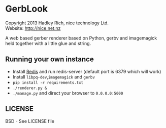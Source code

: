 GerbLook
=======
Copyright 2013 Hadley Rich, nice technology Ltd.  
Website: <http://nice.net.nz>

A web based gerber renderer based on Python, gerbv and imagemagick held together with a little glue and string.

Running your own instance
-------------------------

- Install [Redis](http://redis.io/) and run redis-server (default port is 6379 which will work)
- Install `libpq-dev`,`imagemagick` and `gerbv`
- `pip install -r requirements.txt`
- `./renderer.py &`
- `./manage.py` and direct your browser to `0.0.0.0:5000`

LICENSE
-------
BSD - See LICENSE file
